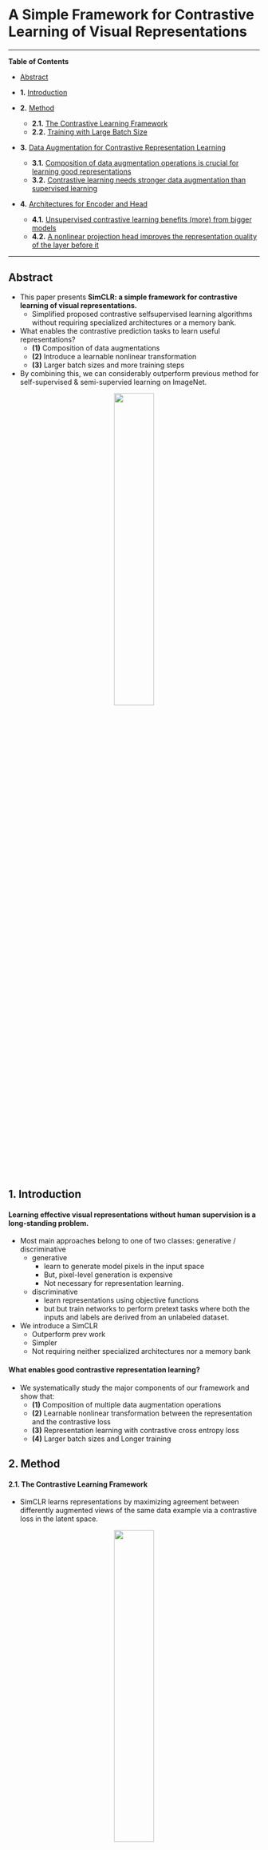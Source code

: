 # A Simple Framework for Contrastive Learning of Visual Representations
----------------------------------------------------------------------------------------------------------------------------------------------------
**Table of Contents**

* [Abstract](#abstract)

* **1.** [Introduction](#1-introduction)

* **2.** [Method](#2-method)
	- **2.1.** [The Contrastive Learning Framework](#21-the-contrastive-learning-framework)
	- **2.2.** [Training with Large Batch Size](#22-Training-with-Large-Batch-Size)

* **3.** [Data Augmentation for Contrastive Representation Learning](#3-data-augmentation-for-contrastive-representation-learning)
	- **3.1.** [Composition of data augmentation operations is crucial for learning good representations](#31-composition-of-data-augmentation-operations-is-crucial-for-learning-good-representations)
	- **3.2.** [Contrastive learning needs stronger data augmentation than supervised learning](#32-contrastive-learning-needs-stronger-data-augmentation-than-supervised-learning)

* **4.** [Architectures for Encoder and Head](#4-architectures-for-encoder-and-head)
	- **4.1.** [Unsupervised contrastive learning benefits (more)
from bigger models](#41-unsupervised-contrastive-learning-benefits-more-from-bigger-models)
	- **4.2.** [A nonlinear projection head improves the
representation quality of the layer before it](#42-a-nonlinear-projection-head-improves-the-representation-quality-of-the-layer-before-it)

----------------------------------------------------------------------------------------------------------------------------------------------------
## Abstract
- This paper presents **SimCLR: a simple framework for contrastive learning of visual representations.**
  - Simplified proposed contrastive selfsupervised learning algorithms without requiring specialized architectures or a memory bank.
- What enables the contrastive prediction tasks to learn useful representations?
	- **(1)** Composition of data augmentations
	- **(2)** Introduce a learnable nonlinear transformation 
	- **(3)** Larger batch sizes and more training steps
- By combining this, we can considerably outperform previous method for self-supervised & semi-supervied learning on ImageNet.
<p align="center"><img src = "https://user-images.githubusercontent.com/88715406/155086702-17a7af0f-5e85-4098-8caf-370860305411.png" width = "40%" height = "40%"></p>

## 1. Introduction
#### Learning effective visual representations without human supervision is a long-standing problem.

- Most main approaches belong to one of two classes: generative / discriminative
	- generative
		- learn to generate model pixels in the input space
		- But, pixel-level generation is expensive
		- Not necessary for representation learning. 
	- discriminative
		- learn representations using objective functions 
		- but but train networks to perform pretext tasks where both the inputs and labels are derived from an unlabeled dataset.  
- We introduce a SimCLR
	- Outperform prev work
	- Simpler
	- Not requiring neither specialized architectures nor a memory bank
#### What enables good contrastive representation learning?
- We systematically study the major components of our framework and show that:
	- **(1)** Composition of multiple data augmentation operations
	- **(2)** Learnable nonlinear transformation between the representation and the contrastive loss
	- **(3)** Representation learning with contrastive cross entropy
loss
	- **(4)** Larger batch sizes and Longer training
	
## 2. Method
#### 2.1. The Contrastive Learning Framework
- SimCLR learns representations by maximizing agreement between differently augmented views of the same data example via a contrastive loss in the latent space.
<p align="center"><img src = "https://user-images.githubusercontent.com/88715406/155092881-81285538-e766-40db-9f96-d7dc8ffb9312.png" width = "40%" height = "40%"></p>

- **(1)** stochastic data augmentation module
	- Transforms any given data randomly resulting in 2 correlated views of the same example, denoted ~x_i and ~x_j (**positive pair**)
	- Applied three augmentations: ***random cropping followed by resize back to the original size, random color distortions, and random Gaussian blur***
	
- **(2)** A neural network ***base encoder f()*** that extracts representation vectors from augmented data examples.
	- Our framework allows any choices of the network architecture
	- We chose for simplicity and adopt the commonly used ResNet to obtain <img src = "https://user-images.githubusercontent.com/88715406/155159727-ee52c9e6-203b-437d-ba06-fd3a7536d679.png" width = "20%" height = "20%"> 
	
		where h is the output after the average pooling layer.
		
- **(3)** A small neural network ***projection head g()*** that maps representations to the space where contrastive loss is
applied.
	- Used a MLP with one hidden layer to obtain <img src = "https://user-images.githubusercontent.com/88715406/155161674-1efd9eb6-2332-45db-8c1b-281ba4ce3368.png" width = "20%" height = "20%"> 
		where sigma is a ReLU non-linearity
		
- **(4)** A ***contrastive loss function*** defined for a contrastive prediction task.
	- Given a set {x˜k} including a positive pair of examples x˜i and x˜j , the ***contrastive prediction task*** aims to identify x˜j in {x˜k}k!=i for a given x˜i.

- We randomly sample a minibatch of N examples and  define
the contrastive prediction task on pairs of augmented examples derived from the minibatch, resulting in 2N data points. 
	- We don't sample negative examples explicitly.
	- We treat the other 2(N − 1) augmented examples within a minibatch as negative examples.
	- Define the **similarity function** <img src = "https://user-images.githubusercontent.com/88715406/155163850-f7b528e9-1b3d-4aaa-bd64-0711fb71b50f.png" width = "20%" height = "20%">
	- **Loss function** <img src = "https://user-images.githubusercontent.com/88715406/155164228-4cfafb2e-05e7-45c0-a170-4b247ae26c7d.png" width = "20%" height = "20%">
<p align="center"><img src = "https://user-images.githubusercontent.com/88715406/155164718-88ab1847-0ae4-4871-b7e3-96627ec25a09.png" width = "40%" height = "40%"></p>

#### 2.2. Training with Large Batch Size
- We vary the training batch size N from 256 to 8192 
	- A batch size of 8192 gives us 16382 negative examples per positive pair from both augmentation views.

- Standard ResNets use batch normalization.
	- In distributed training with data parallelism, the BN mean and variance are typically aggregated locally per device. 
	- In our contrastive learning, as positive pairs are computed in the same device, the model can exploit the local information leakage to improve prediction accuracy without improving representations. 




## 3. Data Augmentation for Contrastive Representation Learning
#### Data augmentation defines predictive tasks.
- It has not been considered as a systematic way to define the contrastive prediction task before.
	- Mostly used changing the architecture 
		- Ex) achieve global-to-local view prediction via constraining the receptive field in the network architecture
- But this complexity can be avoided by simple random cropping with resizing of target images. 
- Broader contrastive prediction tasks can be defined by extending the family of augmentations and composing them stochastically.

<p align="center"><img src = "https://user-images.githubusercontent.com/88715406/155172500-17769f96-8e92-4091-a963-bebda48bd2e0.png" width = "60%" height = "60%"></p>

#### 3.1. Composition of data augmentation operations is crucial for learning good representations
- Data augmentation we used
<p align="center"><img src = "https://user-images.githubusercontent.com/88715406/155174019-2da19edd-e564-431a-881a-35df228ed777.png" width = "50%" height = "50%"></p>

- Investigate the performance of our framework when applying augmentation compositions.

- Since ImageNet images are of different sizes(resolutions), we always apply crop and resize images 
	- But makes it difficult to study other augmentations in the absence of cropping 
	- **Solution: asymmetric data transformation setting**
		- always first randomly crop images and resize them to the same resolution, and we then apply the targeted transformation only to one branch of the framework while leaving the other branch
as the identity (i.e. t(x) = x).
		- It may hurts the performance. But this is suboptimal than applying augmentations to both branches, but sufficient for ablation.

- **Result: *no single transformation suffices to learn good representations***
	- When composing augmentations, the contrastive prediction task becomes harder, but the quality of representation improves dramatically.
	
- **Best was random cropping & random color distortion**
	- Without color distortion, one serious issue occurs:
		- most patches from an image share a similar color distribution. <p align="center"><img src = "https://user-images.githubusercontent.com/88715406/155180542-fb5fe435-6fce-4e6c-9d60-b1eb4d6340f0.png" width = "50%" height = "50%"></p>
		- Color histograms alone suffices to distinguish images.
	- It is critical to compose cropping with color distortion in order to learn generalizable features and avoid exploition

#### 3.2. Contrastive learning needs stronger data augmentation than supervised learning
- To further demonstrate the importance of the color augmentation, we adjust the strength.
<p align="center"><img src = "https://user-images.githubusercontent.com/88715406/155181864-db769f51-7ba8-47b3-9c71-6e4a74ef27c5.png" width = "50%" height = "50%"></p>


- Stronger color augmentation improves the linear evaluation of the learned unsupervised models.
	- AutoAugment(a sophisticated augmentation policy found using supervised learning) doesn't work better for unsupervised.
	- Also stronger color augmentation does not improve or even hurts their performance.
- Thus, unsupervised contrastive learning benefits from stronger (color) data augmentation than supervised learning. 

## 4. Architectures for Encoder and Head
#### 4.1. Unsupervised contrastive learning benefits (more) from bigger models
<p align="center"><img src = "https://user-images.githubusercontent.com/88715406/155204389-d2564806-1140-4c8a-adbd-909b922db050.png" width = "50%" height = "50%"></p>


- Increasing depth and width both improve performance.
	- Similar findings hold for supervised learning(He et al., 2016)
	- But there is the gap between supervised models and linear classifiers trained on unsupervised models shrinks as the model size
increases, suggesting that unsupervised learning benefits more from bigger models than its supervised counterpart.

#### 4.2. A nonlinear projection head improves the representation quality of the layer before it
